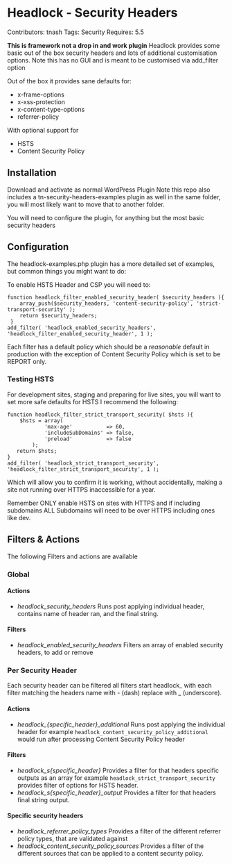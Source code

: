 # Headlock - Security Headers
Contributors: tnash
Tags: Security
Requires: 5.5

**This is framework not a drop in and work plugin**
Headlock provides some basic out of the box security headers and lots of additional customisation options.
Note this has no GUI and is meant to be customised via add_filter option

Out of the box it provides sane defaults for:
- x-frame-options
- x-xss-protection
- x-content-type-options
- referrer-policy

With optional support for
- HSTS
- Content Security Policy

## Installation
Download and activate as normal WordPress Plugin
Note this repo also includes a tn-security-headers-examples plugin as well in the same folder, you will most likely want to move that to another folder.

You will need to configure the plugin, for anything but the most basic security headers

## Configuration

The headlock-examples.php plugin has a more detailed set of examples, but common things you might want to do:

To enable HSTS Header and CSP you will need to:
```
function headlock_filter_enabled_security_header( $security_headers ){
    array_push($security_headers, 'content-security-policy', 'strict-transport-security' );
    return $security_headers;
 }
add_filter( 'headlock_enabled_security_headers', 'headlock_filter_enabled_security_header', 1 );
```

Each filter has a default policy which should be a _reasonable_ default in production with the exception of Content Security Policy which is set to be REPORT only.

### Testing HSTS
For development sites, staging and preparing for live sites, you will want to set more safe defaults for HSTS I recommend the following:

```
function headlock_filter_strict_transport_security( $hsts ){
    $hsts = array(
            'max-age' 			=> 60,
            'includeSubDomains' => false,
            'preload' 			=> false
        );
   return $hsts;
}
add_filter( 'headlock_strict_transport_security', 'headlock_filter_strict_transport_security', 1 );
```

Which will allow you to confirm it is working, without accidentally, making a site not running over HTTPS inaccessible for a year.

Remember ONLY enable HSTS on sites with HTTPS and if including subdomains ALL Subdomains will need to be over HTTPS including ones like dev.

## Filters & Actions
The following Filters and actions are available

### Global
#### Actions
 - *headlock_security_headers* Runs post applying individual header, contains name of header ran, and the final string.
#### Filters
- *headlock_enabled_security_headers* Filters an array of enabled security headers, to add or remove

### Per Security Header
Each security header can be filtered all filters start headlock_ with each filter matching the headers name with - (dash) replace with _ (underscore).
#### Actions
 - *headlock_{specific_header}_additional* Runs post applying the individual header for example `headlock_content_security_policy_additional` would run after processing Content Security Policy header
#### Filters
 - *headlock_s{specific_header}* Provides a filter for that headers specific outputs as an array for example `headlock_strict_transport_security` provides filter of options for HSTS header.
 - *headlock_s{specific_header}_output* Provides a filter for that headers final string output.

 #### Specific security headers
 - *headlock_referrer_policy_types* Provides a filter of the different referrer policy types, that are validated against
 - *headlock_content_security_policy_sources* Provides a filter of the different sources that can be applied to a content security policy.
